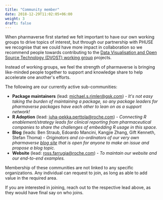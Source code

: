 ```yaml
---
title: "Community member"
date: 2018-12-29T11:02:05+06:00
weight: 3
draft: false
---
```


When pharmaverse first started we felt important to have our own working groups to drive topics of interest, but through
our partnership with PHUSE we recognise that we could have more impact in collaboration so we recommend people towards
contributing to the [Data Visualisation and Open Source Technology (DVOST) working group](https://advance.hub.phuse.global/wiki/spaces/WEL/pages/26804419/Data+Visualisation+Open+Source+Technology)
projects.

Instead of working groups, we feel the strength of pharmaverse is bringing like-minded people together to support and
knowledge share to help accelerate one another's efforts.

The following are our currently active sub-communities:

- **Package maintainers** (lead: michael.s.rimler@gsk.com) - _It's not easy taking the burden of maintaining a package, so any package leaders for pharmaverse packages have each other to lean on as a support network!_
- **R Adoption** (lead: juha-pekka.perttola@roche.com) - _Connecting R enablement/strategy leads for clinical reporting from pharmaceutical companies to share the challenges of embedding R usage in this space._
- **Blog** (leads: Ben Straub, Edoardo Mancini, Kangjie Zhang, Gift Kenneth, Stefan Thoma) - _Originators and co-ordinators of our very own pharmaverse [blog site](https://pharmaverse.github.io/blog/) that is open for anyone to make an issue and propose a blog topic._
- **Website** (lead: ross.farrugia@roche.com) - _To maintain our website and our end-to-end examples._

Membership of these communities are not linked to any specific organizations. Any individual can request to join, as long as able 
to add value in the required area.

If you are interested in joining, reach out to the respective lead above, as they would have final say on who joins.
